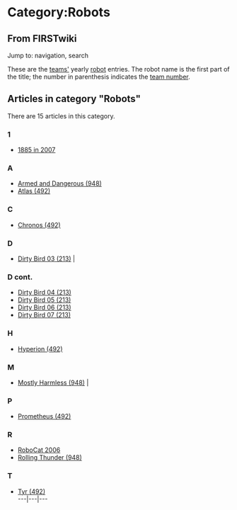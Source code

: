 # Category:Robots

## From FIRSTwiki

Jump to: navigation, search

These are the [teams'](team) yearly [robot](robot) entries. The robot name is the first part of the title; the number in parenthesis indicates the [team number](Team_number "Team number").

## Articles in category "Robots"

There are 15 articles in this category.

### 1

- [1885 in 2007](1885_in_2007 "1885 in 2007")

### A

- [Armed and Dangerous (948)](Armed_and_Dangerous_%28948%29 "Armed and Dangerous \(948\)")
- [Atlas (492)](Atlas_%28492%29 "Atlas \(492\)")

### C

- [Chronos (492)](Chronos_%28492%29 "Chronos \(492\)")

### D

- [Dirty Bird 03 (213)](Dirty_Bird_03_%28213%29 "Dirty Bird 03 \(213\)") |

### D cont.

- [Dirty Bird 04 (213)](Dirty_Bird_04_%28213%29 "Dirty Bird 04 \(213\)")
- [Dirty Bird 05 (213)](Dirty_Bird_05_%28213%29 "Dirty Bird 05 \(213\)")
- [Dirty Bird 06 (213)](Dirty_Bird_06_%28213%29 "Dirty Bird 06 \(213\)")
- [Dirty Bird 07 (213)](Dirty_Bird_07_%28213%29 "Dirty Bird 07 \(213\)")

### H

- [Hyperion (492)](Hyperion_%28492%29 "Hyperion \(492\)")

### M

- [Mostly Harmless (948)](Mostly_Harmless_%28948%29 "Mostly Harmless \(948\)") |

### P

- [Prometheus (492)](Prometheus_%28492%29 "Prometheus \(492\)")

### R

- [RoboCat 2006](RoboCat_2006 "RoboCat 2006")
- [Rolling Thunder (948)](Rolling_Thunder_%28948%29 "Rolling Thunder \(948\)")

### T

- [Tyr (492)](Tyr_%28492%29 "Tyr \(492\)")<br>
  ---|---|---
